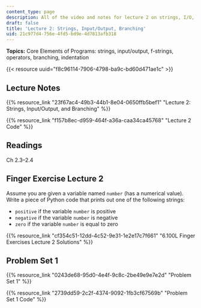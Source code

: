 ```yaml
---
content_type: page
description: All of the video and notes for lecture 2 on strings, I/O, and branching.
draft: false
title: 'Lecture 2: Strings, Input/Output, Branching'
uid: 21c977d4-756e-4fd5-bd9e-4d7813afb318
---
```

**Topics:** Core Elements of Programs: strings, input/output, f-strings, operators, branching, indentation

{{< resource uuid="f8c96114-7906-4798-ba9c-bd60d471ae1c" >}}

## Lecture Notes

{{% resource_link "23f67ac4-49b3-44b1-8e04-0650ffb5bef1" "Lecture 2: Strings, Input/Output, and Branching" %}}

{{% resource_link "f157b8ec-d959-464f-a36a-caa34ca45768" "Lecture 2 Code" %}}

## Readings

Ch 2.3–2.4

## Finger Exercise Lecture 2

Assume you are given a variable named `number` (has a numerical value). Write a piece of Python code that prints out one of the following strings: 

- `positive` if the variable `number` is positive
- `negative` if the variable `number` is negative
- `zero` if the variable `number` is equal to zero

{{% resource_link "cf354c51-12dd-4c52-9e31-1e2e17c7f661" "6.100L Finger Exercises Lecture 2 Solutions" %}}

## Problem Set 1

{{% resource_link "0243de68-95d0-4e4f-9c8c-2be49e9e7e2d" "Problem Set 1" %}}

{{% resource_link "2739dd59-2c2f-4374-9092-1fb3cf67569b" "Problem Set 1 Code" %}}